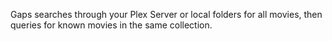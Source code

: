 Gaps searches through your Plex Server or local folders for all movies, then queries for known movies in the same collection.
